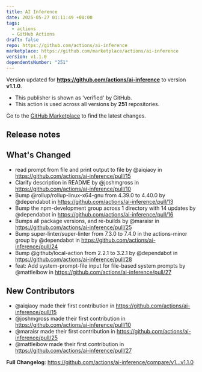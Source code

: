 ```yaml
---
title: AI Inference
date: 2025-05-27 01:11:49 +00:00
tags:
  - actions
  - GitHub Actions
draft: false
repo: https://github.com/actions/ai-inference
marketplace: https://github.com/marketplace/actions/ai-inference
version: v1.1.0
dependentsNumber: "251"
---
```



Version updated for **https://github.com/actions/ai-inference** to version **v1.1.0**.
- This publisher is shown as 'verified' by GitHub.
- This action is used across all versions by **251** repositories.

Go to the [GitHub Marketplace](https://github.com/marketplace/actions/ai-inference) to find the latest changes.

## Release notes

## What's Changed
* read prompt from file and print output to file by @aiqiaoy in https://github.com/actions/ai-inference/pull/15
* Clarify description in README by @joshmgross in https://github.com/actions/ai-inference/pull/10
* Bump @rollup/rollup-linux-x64-gnu from 4.39.0 to 4.40.0 by @dependabot in https://github.com/actions/ai-inference/pull/13
* Bump the npm-development group across 1 directory with 14 updates by @dependabot in https://github.com/actions/ai-inference/pull/16
* Bumps all package versions, and re-builds by @maraisr in https://github.com/actions/ai-inference/pull/25
* Bump super-linter/super-linter from 7.3.0 to 7.4.0 in the actions-minor group by @dependabot in https://github.com/actions/ai-inference/pull/24
* Bump @github/local-action from 2.2.1 to 3.2.1 by @dependabot in https://github.com/actions/ai-inference/pull/28
* feat: Add system-prompt-file input for file-based system prompts by @mattleibow in https://github.com/actions/ai-inference/pull/27

## New Contributors
* @aiqiaoy made their first contribution in https://github.com/actions/ai-inference/pull/15
* @joshmgross made their first contribution in https://github.com/actions/ai-inference/pull/10
* @maraisr made their first contribution in https://github.com/actions/ai-inference/pull/25
* @mattleibow made their first contribution in https://github.com/actions/ai-inference/pull/27

**Full Changelog**: https://github.com/actions/ai-inference/compare/v1...v1.1.0

